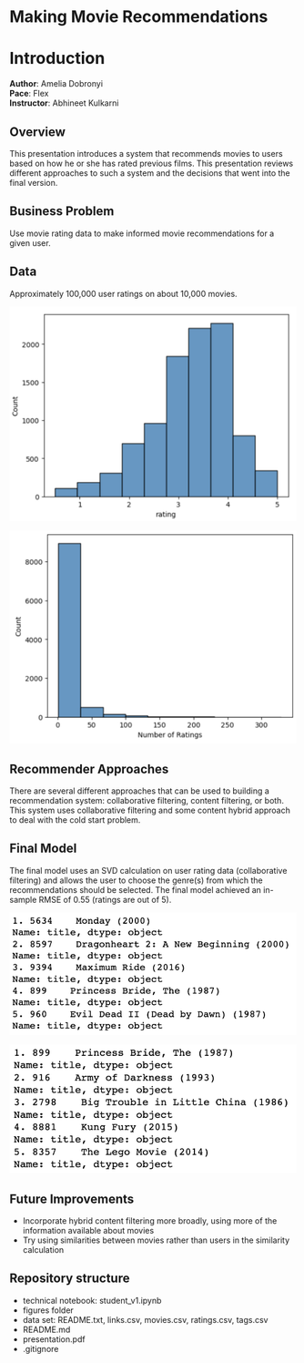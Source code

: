 # Making Movie Recommendations

# Introduction

**Author**: Amelia Dobronyi  
**Pace**: Flex  
**Instructor**: Abhineet Kulkarni  

## Overview

This presentation introduces a system that recommends movies to users based on how he or she has rated previous films. This presentation reviews different approaches to such a system and the decisions that went into the final version.

## Business Problem

Use movie rating data to make informed movie recommendations for a given user. 

## Data

Approximately 100,000 user ratings on about 10,000 movies.

![fig1](./figures/fig1.png)

![fig2](./figures/fig2.png)

## Recommender Approaches

There are several different approaches that can be used to building a recommendation system: collaborative filtering, content filtering, or both. This system uses collaborative filtering and some content hybrid approach to deal with the cold start problem.

## Final Model

The final model uses an SVD calculation on user rating data (collaborative filtering) and allows the user to choose the genre(s) from which the recommendations should be selected. The final model achieved an in-sample RMSE of 0.55 (ratings are out of 5).

![fig3](./figures/fig3.png)

![fig4](./figures/fig4.png)

## Future Improvements

- Incorporate hybrid content filtering more broadly, using more of the information available about movies
- Try using similarities between movies rather than users in the similarity calculation

## Repository structure

- technical notebook: student_v1.ipynb
- figures folder
- data set: README.txt, links.csv, movies.csv, ratings.csv, tags.csv
- README.md
- presentation.pdf
- .gitignore
